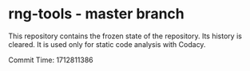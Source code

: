 # rng-tools - master branch

This repository contains the frozen state of the repository.
Its history is cleared. It is used only for static code
analysis with Codacy.

Commit Time: 1712811386